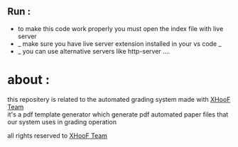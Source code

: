 ## Run :
<ul>
    <li>to make this code work properly you must open the index file with live server</li>
    <li>_ make sure you have live server extension installed in your vs code _ </li>
    <li>_ you can use alternative servers like http-server ....</li>
</ul>



# about  :
this repositery is related to the automated grading system made with   <a href="https://ahedsulieman.w3spaces.com">XHooF Team</a> 
<br>
it's a pdf template generator which generate pdf automated paper files that our system uses in grading operation

all rights reserved to  <a href="https://ahedsulieman.w3spaces.com">XHooF Team</a>  


